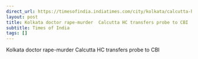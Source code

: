 ```yaml
---
direct_url: https://timesofindia.indiatimes.com/city/kolkata/calcutta-hc-orders-cbi-probe-into-rg-kar-hospital-rape-murder-case/articleshow/112493698.cms
layout: post
title: Kolkata doctor rape-murder  Calcutta HC transfers probe to CBI
subtitle: Times of India
tags: []
---
```


Kolkata doctor rape-murder  Calcutta HC transfers probe to CBI
